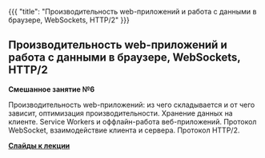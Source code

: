 {{{
	"title": "Производительность web-приложений и работа с данными в браузере, WebSockets, HTTP/2"
}}}

## Производительность web-приложений и работа с данными в браузере, WebSockets, HTTP/2
__Смешанное занятие №6__

Производительность web-приложений: из чего складывается и от чего зависит, оптимизация производительности. Хранение данных на клиенте. Service Workers и оффлайн-работа веб-приложений. Протокол WebSocket, взаимодействие клиента и сервера. Протокол HTTP/2.

__[Cлайды к лекции](/slides/s6)__
